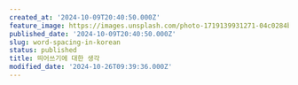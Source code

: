 ```yaml
---
created_at: '2024-10-09T20:40:50.000Z'
feature_image: https://images.unsplash.com/photo-1719139931271-04c0284b0603?crop=entropy&cs=tinysrgb&fit=max&fm=jpg&ixid=M3wxMTc3M3wwfDF8c2VhcmNofDZ8fEhhbmd1bHxlbnwwfHx8fDE3Mjk2MTE3NTJ8MA&ixlib=rb-4.0.3&q=80&w=2000
published_date: '2024-10-09T20:40:50.000Z'
slug: word-spacing-in-korean
status: published
title: 띄어쓰기에 대한 생각
modified_date: '2024-10-26T09:39:36.000Z'
---
```


